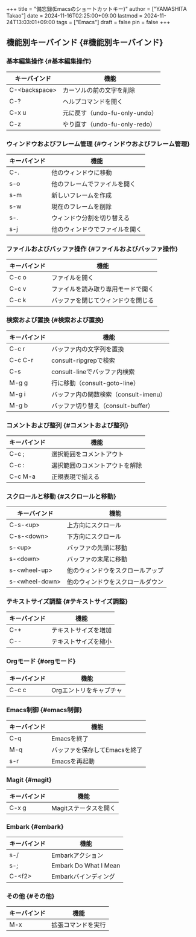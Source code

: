 +++
title = "備忘録(Emacsのショートカットキー)"
author = ["YAMASHITA Takao"]
date = 2024-11-16T02:25:00+09:00
lastmod = 2024-11-24T13:03:01+09:00
tags = ["Emacs"]
draft = false
pin = false
+++

## 機能別キーバインド {#機能別キーバインド}


### 基本編集操作 {#基本編集操作}

| キーバインド        | 機能                    |
|---------------|-----------------------|
| C-&lt;backspace&gt; | カーソルの前の文字を削除 |
| C-?                 | ヘルプコマンドを開く    |
| C-x u               | 元に戻す（undo-fu-only-undo） |
| C-z                 | やり直す（undo-fu-only-redo） |


### ウィンドウおよびフレーム管理 {#ウィンドウおよびフレーム管理}

| キーバインド | 機能            |
|--------|---------------|
| C-.    | 他のウィンドウに移動 |
| s-o    | 他のフレームでファイルを開く |
| s-m    | 新しいフレームを作成 |
| s-w    | 現在のフレームを削除 |
| s-.    | ウィンドウ分割を切り替える |
| s-j    | 他のウィンドウでファイルを開く |


### ファイルおよびバッファ操作 {#ファイルおよびバッファ操作}

| キーバインド | 機能              |
|--------|-----------------|
| C-c o  | ファイルを開く    |
| C-c v  | ファイルを読み取り専用モードで開く |
| C-c k  | バッファを閉じてウィンドウを閉じる |


### 検索および置換 {#検索および置換}

| キーバインド | 機能                      |
|--------|-------------------------|
| C-c r   | バッファ内の文字列を置換  |
| C-c C-r | consult-ripgrepで検索     |
| C-s     | consult-lineでバッファ内検索 |
| M-g g   | 行に移動（consult-goto-line） |
| M-g i   | バッファ内の関数検索（consult-imenu） |
| M-g b   | バッファ切り替え（consult-buffer） |


### コメントおよび整列 {#コメントおよび整列}

| キーバインド | 機能            |
|--------|---------------|
| C-c ;   | 選択範囲をコメントアウト |
| C-c :   | 選択範囲のコメントアウトを解除 |
| C-c M-a | 正規表現で揃える |


### スクロールと移動 {#スクロールと移動}

| キーバインド         | 機能             |
|----------------|----------------|
| C-s-&lt;up&gt;       | 上方向にスクロール |
| C-s-&lt;down&gt;     | 下方向にスクロール |
| s-&lt;up&gt;         | バッファの先頭に移動 |
| s-&lt;down&gt;       | バッファの末尾に移動 |
| s-&lt;wheel-up&gt;   | 他のウィンドウをスクロールアップ |
| s-&lt;wheel-down&gt; | 他のウィンドウをスクロールダウン |


### テキストサイズ調整 {#テキストサイズ調整}

| キーバインド | 機能       |
|--------|----------|
| C-+    | テキストサイズを増加 |
| C--    | テキストサイズを縮小 |


### Orgモード {#orgモード}

| キーバインド | 機能          |
|--------|-------------|
| C-c c  | Orgエントリをキャプチャ |


### Emacs制御 {#emacs制御}

| キーバインド | 機能              |
|--------|-----------------|
| C-q    | Emacsを終了       |
| M-q    | バッファを保存してEmacsを終了 |
| s-r    | Emacsを再起動     |


### Magit {#magit}

| キーバインド | 機能          |
|--------|-------------|
| C-x g  | Magitステータスを開く |


### Embark {#embark}

| キーバインド | 機能                  |
|--------|---------------------|
| s-/          | Embarkアクション      |
| s-;          | Embark Do What I Mean |
| C-&lt;f2&gt; | Embarkバインディング  |


### その他 {#その他}

| キーバインド | 機能      |
|--------|---------|
| M-x    | 拡張コマンドを実行 |
